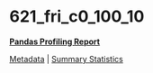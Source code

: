 # 621_fri_c0_100_10

[**Pandas Profiling Report**](../docs_sources/profile/621_fri_c0_100_10.html)

[Metadata](metadata.yaml) | [Summary Statistics](summary_stats.csv)


